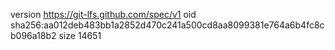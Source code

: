 version https://git-lfs.github.com/spec/v1
oid sha256:aa012deb483bb1a2852d470c241a500cd8aa8099381e764a6b4fc8cb096a18b2
size 14651
